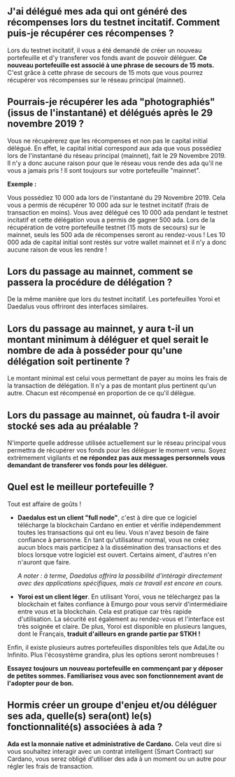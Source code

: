## J'ai délégué mes ada qui ont généré des récompenses lors du testnet incitatif. Comment puis-je récupérer ces récompenses ?

Lors du testnet incitatif, il vous a été demandé de créer un nouveau portefeuille et d'y transferer vos fonds avant de pouvoir déléguer. **Ce nouveau portefeuille est associé à une phrase de secours de 15 mots.** C'est grâce à cette phrase de secours de 15 mots que vous pourrez récupérer vos récompenses sur le réseau principal (mainnet).

## Pourrais-je récupérer les ada "photographiés" (issus de l'instantané) et délégués après le 29 novembre 2019 ?

Vous ne récupèrerez que les récompenses et non pas le capital initial délégué. En effet, le capital initial correspond aux ada que vous possédiez lors de l'instantané du réseau principal (mainnet), fait le 29 Novembre 2019. Il n'y a donc aucune raison pour que le réseau vous rende des ada qu'il ne vous a jamais pris ! Il sont toujours sur votre portefeuille "mainnet".

**Exemple :** 

Vous possédiez 10 000 ada lors de l'instantané du 29 Novembre 2019. Cela vous a permis de récupérer 10 000 ada sur le testnet incitatif (frais de transaction en moins).
Vous avez délégué ces 10 000 ada pendant le testnet incitatif et cette délégation vous a permis de gagner 500 ada. 
Lors de la récupération de votre portefeuille testnet (15 mots de secours) sur le mainnet, seuls les 500 ada de récompenses seront au rendez-vous !
Les 10 000 ada de capital initial sont restés sur votre wallet mainnet et il n'y a donc aucune raison de vous les rendre !


## Lors du passage au mainnet, comment se passera la procédure de délégation ?

De la même manière que lors du testnet incitatif. Les portefeuilles Yoroi et Daedalus vous offriront des interfaces similaires.


## Lors du passage au mainnet, y aura t-il un montant minimum à déléguer et quel serait le nombre de ada à posséder pour qu'une délégation soit pertinente ?

Le montant minimal est celui vous permettant de payer au moins les frais de la transaction de délégation. Il n'y a pas de montant plus pertinent qu'un autre. Chacun est récompensé en proportion de ce qu'il délègue. 

## Lors du passage au mainnet, où faudra t-il avoir stocké ses ada au préalable ?

N'importe quelle addresse utilisée actuellement sur le réseau principal vous permettra de récupérer vos fonds pour les déléguer le moment venu. 
Soyez extrèmement vigilants et **ne répondez pas aux messages personnels vous demandant de transferer vos fonds pour les déléguer.**

## Quel est le meilleur portefeuille ?

Tout est affaire de goûts !

- **Daedalus est un client "full node"**, c'est à dire que ce logiciel télécharge la blockchain Cardano en entier et vérifie indépendemment toutes les transactions qui ont eu lieu. Vous n'avez besoin de faire confiance à personne. En tant qu'utilisateur normal, vous ne créez aucun blocs mais participez à la dissémination des transactions et des blocs lorsque votre logiciel est ouvert. Certains aiment, d'autres n'en n'auront que faire.

  *A noter : à terme, Daedalus offrira la possibilité d'intéragir directement avec des applications spécifiques, mais ce travail est encore en cours.*

- **Yoroi est un client léger**. En utilisant Yoroi, vous ne téléchargez pas la blockchain et faites confiance à Emurgo pour vous servir d'intermédiaire entre vous et la blockchain. Cela est pratique car très rapide d'utilisation. La sécurité est également au rendez-vous et l'interface est très soignée et claire. De plus, Yoroi est disponible en plusieurs langues, dont le Français, **traduit d'ailleurs en grande partie par STKH !**

Enfin, il existe plusieurs autres portefeuilles disponibles tels que AdaLite ou Infinito. Plus l'écosystème grandira, plus les options seront nombreuses !

**Essayez toujours un nouveau portefeuille en commençant par y déposer de petites sommes. Familiarisez vous avec son fonctionnement avant de l'adopter pour de bon.**

## Hormis créer un groupe d'enjeu et/ou déléguer ses ada, quelle(s) sera(ont) le(s) fonctionnalité(s) associées à ada ?

**Ada est la monnaie native et administrative de Cardano.** Cela veut dire si vous souhaitez interagir avec un contrat intelligent (Smart Contract) sur Cardano, vous serez obligé d'utiliser des ada à un moment ou un autre pour régler les frais de transaction.

